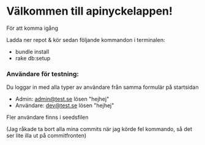 # Välkommen till apinyckelappen!

För att komma igång

Ladda ner repot & kör sedan följande kommandon i terminalen:
* bundle install
* rake db:setup

### Användare för testning:
Du loggar in med alla typer av användare från samma formulär på startsidan

- Admin: admin@test.se  lösen "hejhej" 
- Användare: dev@test.se lösen "hejhej"

Fler användare finns i seedsfilen


(Jag råkade ta bort alla mina commits när jag körde fel kommando, så det ser lite illa ut på commitfronten)